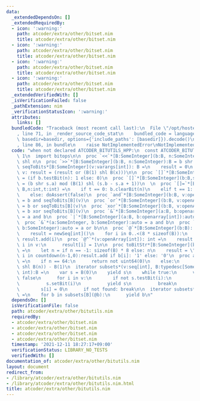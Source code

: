 ```yaml
---
data:
  _extendedDependsOn: []
  _extendedRequiredBy:
  - icon: ':warning:'
    path: atcoder/extra/other/bitset.nim
    title: atcoder/extra/other/bitset.nim
  - icon: ':warning:'
    path: atcoder/extra/other/bitset.nim
    title: atcoder/extra/other/bitset.nim
  - icon: ':warning:'
    path: atcoder/extra/other/bitset.nim
    title: atcoder/extra/other/bitset.nim
  - icon: ':warning:'
    path: atcoder/extra/other/bitset.nim
    title: atcoder/extra/other/bitset.nim
  _extendedVerifiedWith: []
  _isVerificationFailed: false
  _pathExtension: nim
  _verificationStatusIcon: ':warning:'
  attributes:
    links: []
  bundledCode: "Traceback (most recent call last):\n  File \"/opt/hostedtoolcache/Python/3.10.1/x64/lib/python3.10/site-packages/onlinejudge_verify/documentation/build.py\"\
    , line 71, in _render_source_code_stat\n    bundled_code = language.bundle(stat.path,\
    \ basedir=basedir, options={'include_paths': [basedir]}).decode()\n  File \"/opt/hostedtoolcache/Python/3.10.1/x64/lib/python3.10/site-packages/onlinejudge_verify/languages/nim.py\"\
    , line 86, in bundle\n    raise NotImplementedError\nNotImplementedError\n"
  code: "when not declared ATCODER_BITUTILS_HPP:\n  const ATCODER_BITUTILS_HPP* =\
    \ 1\n  import bitops\n\n  proc `<<`*[B:SomeInteger](b:B, n:SomeInteger):B = b\
    \ shl n\n  proc `>>`*[B:SomeInteger](b:B, n:SomeInteger):B = b shr n\n\n  proc\
    \ seqToBits*[B:SomeInteger](v:varargs[int]): B =\n    result = 0\n    for x in\
    \ v: result = (result or (B(1) shl B(x)))\n\n  proc `[]`*[B:SomeInteger](b:B,n:int):int\
    \ = (if b.testBit(n): 1 else: 0)\n  proc `[]`*[B:SomeInteger](b:B,s:Slice[int]):int\
    \ = (b shr s.a) mod (B(1) shl (s.b - s.a + 1))\n  \n  proc `[]=`*[B:SomeInteger](b:var\
    \ B,n:int,t:int) =\n    if t == 0: b.clearBit(n)\n    elif t == 1: b.setBit(n)\n\
    \    else: doAssert(false)\n  proc `and`*[B:SomeInteger](b:B, v:openArray[int]):B\
    \ = b and seqToBits[B](v)\n  proc `or`*[B:SomeInteger](b:B, v:openArray[int]):B\
    \ = b or seqToBits[B](v)\n  proc `xor`*[B:SomeInteger](b:B, v:openArray[int]):B\
    \ = b xor seqToBits[B](v)\n  proc `&`*[B:SomeInteger](a:B, b:openarray[int]):auto\
    \ = a and b\n  proc `|`*[B:SomeInteger](a:B, b:openarray[int]):auto = a or b\n\
    \  proc `&`*(a:SomeInteger, b:SomeInteger):auto = a and b\n  proc `|`*(a:SomeInteger,\
    \ b:SomeInteger):auto = a or b\n\n  proc `@`*[B:SomeInteger](b:B): seq[int] =\n\
    \    result = newSeq[int]()\n    for i in 0..<(8 * sizeof(B)):\n      if b[i]:\
    \ result.add(i)\n  proc `@^`*(v:openArray[int]): int =\n    result = 0\n    for\
    \ i in v:\n      result[i] = 1\n\n  proc toBitStr*[B:SomeInteger](b:B, n = -1):string\
    \ =\n    let n = if n == -1: sizeof(B) * 8 else: n\n    result = \"\"\n    for\
    \ i in countdown(n-1,0):result.add if b[i]: '1' else: '0'\n  proc allSetBits*[B:SomeInteger](n:int):B\
    \ =\n    if n == 64:\n      return not uint64(0)\n    else:\n      return (B(1)\
    \ shl B(n)) - B(1)\n  iterator subsets*(v:seq[int], B:typedesc[SomeInteger] =\
    \ int):B =\n    var s = B(0)\n    yield s\n    while true:\n      var found =\
    \ false\n      for i in v:\n        if not s.testBit(i):\n          found = true\n\
    \          s.setBit(i)\n          yield s\n          break\n        else:\n  \
    \        s[i] = 0\n      if not found: break\n\n  iterator subsets*[B:SomeInteger](b:B):B\
    \ =\n    for b in subsets[B](@b):\n      yield b\n"
  dependsOn: []
  isVerificationFile: false
  path: atcoder/extra/other/bitutils.nim
  requiredBy:
  - atcoder/extra/other/bitset.nim
  - atcoder/extra/other/bitset.nim
  - atcoder/extra/other/bitset.nim
  - atcoder/extra/other/bitset.nim
  timestamp: '2021-12-11 18:27:17+09:00'
  verificationStatus: LIBRARY_NO_TESTS
  verifiedWith: []
documentation_of: atcoder/extra/other/bitutils.nim
layout: document
redirect_from:
- /library/atcoder/extra/other/bitutils.nim
- /library/atcoder/extra/other/bitutils.nim.html
title: atcoder/extra/other/bitutils.nim
---
```

